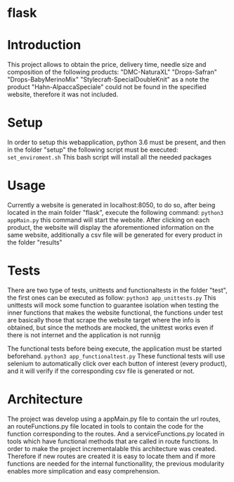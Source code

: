# flask

# Introduction

This project allows to obtain the price, delivery time, needle size and composition of the following products:
            "DMC-NaturaXL"
            "Drops-Safran"
            "Drops-BabyMerinoMix"
            "Stylecraft-SpecialDoubleKnit"
as a note the product "Hahn-AlpaccaSpeciale" could not be found in the specified website, therefore it was not included.

# Setup

In order to setup this webapplication, python 3.6 must be present, and then in the folder "setup" the following script must be
executed:
`set_enviroment.sh`
This bash script will install all the needed packages

# Usage

Currently a website is generated in localhost:8050, to do so, after being located in the main folder "flask", execute the following command:
`python3 appMain.py`
this command will start the website.
After clicking on each product, the website will display the aforementioned information on the same website, additionally a csv file will
be generated for every product in the folder "results"

# Tests

There are two type of tests, unittests and functionaltests in the folder "test", the first ones can be executed as follow:
`python3 app_unittests.py`
This unittests will mock some function to guarantee isolation when testing the inner functions that makes the website functional,
the functions under test are basically those that scrape the website target where the info is obtained, but since the methods are
mocked, the unittest works even if there is not internet and the application is not runnijg

The functional tests before being execute, the application must be started beforehand.
`python3 app_functionaltest.py`
These functional tests will use selenium to automatically click over each button of interest (every product), and it will verify if
the corresponding csv file is generated or not.

# Architecture

The project was develop using a appMain.py file to contain the url routes, an routeFunctions.py file located in tools to contain the
code for the function corresponding to the routes. And a serviceFunctions.py located in tools which have functional methods that are
called in route functions.
In order to make the project incrementalable this architecture was created. Therefore if new routes are created it is easy to locate them
and if more functions are needed for the internal functionallity, the previous modularity enables more simplication and easy comprehension.

